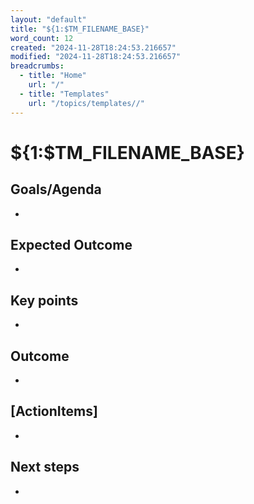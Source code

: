 ```yaml
---
layout: "default"
title: "${1:$TM_FILENAME_BASE}"
word_count: 12
created: "2024-11-28T18:24:53.216657"
modified: "2024-11-28T18:24:53.216657"
breadcrumbs:
  - title: "Home"
    url: "/"
  - title: "Templates"
    url: "/topics/templates//"
---
```

# ${1:$TM_FILENAME_BASE}


## Goals/Agenda

- 

## Expected Outcome

- 

## Key points

- 

## Outcome

- 

## [ActionItems]

- 

## Next steps

-